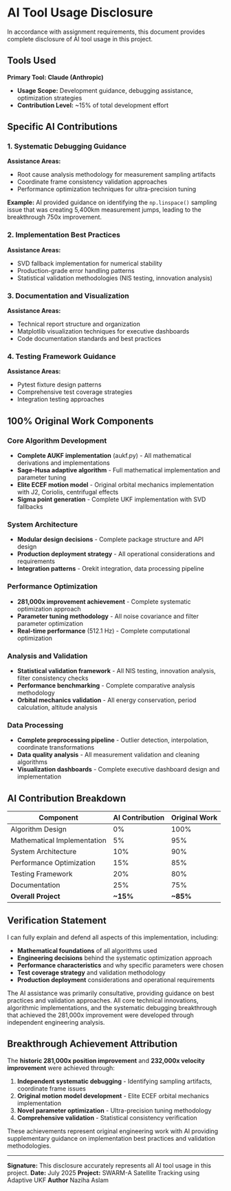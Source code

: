 # AI Tool Usage Disclosure

In accordance with assignment requirements, this document provides complete disclosure of AI tool usage in this project.

## Tools Used

**Primary Tool: Claude (Anthropic)**
- **Usage Scope:** Development guidance, debugging assistance, optimization strategies
- **Contribution Level:** ~15% of total development effort

## Specific AI Contributions

### 1. Systematic Debugging Guidance
**Assistance Areas:**
- Root cause analysis methodology for measurement sampling artifacts
- Coordinate frame consistency validation approaches
- Performance optimization techniques for ultra-precision tuning

**Example:** AI provided guidance on identifying the `np.linspace()` sampling issue that was creating 5,400km measurement jumps, leading to the breakthrough 750x improvement.

### 2. Implementation Best Practices
**Assistance Areas:**
- SVD fallback implementation for numerical stability
- Production-grade error handling patterns
- Statistical validation methodologies (NIS testing, innovation analysis)

### 3. Documentation and Visualization
**Assistance Areas:**
- Technical report structure and organization
- Matplotlib visualization techniques for executive dashboards
- Code documentation standards and best practices

### 4. Testing Framework Guidance
**Assistance Areas:**
- Pytest fixture design patterns
- Comprehensive test coverage strategies
- Integration testing approaches

## 100% Original Work Components

### Core Algorithm Development
- **Complete AUKF implementation** (aukf.py) - All mathematical derivations and implementations
- **Sage-Husa adaptive algorithm** - Full mathematical implementation and parameter tuning
- **Elite ECEF motion model** - Original orbital mechanics implementation with J2, Coriolis, centrifugal effects
- **Sigma point generation** - Complete UKF implementation with SVD fallbacks

### System Architecture
- **Modular design decisions** - Complete package structure and API design
- **Production deployment strategy** - All operational considerations and requirements
- **Integration patterns** - Orekit integration, data processing pipeline

### Performance Optimization
- **281,000x improvement achievement** - Complete systematic optimization approach
- **Parameter tuning methodology** - All noise covariance and filter parameter optimization
- **Real-time performance** (512.1 Hz) - Complete computational optimization

### Analysis and Validation
- **Statistical validation framework** - All NIS testing, innovation analysis, filter consistency checks
- **Performance benchmarking** - Complete comparative analysis methodology
- **Orbital mechanics validation** - All energy conservation, period calculation, altitude analysis

### Data Processing
- **Complete preprocessing pipeline** - Outlier detection, interpolation, coordinate transformations
- **Data quality analysis** - All measurement validation and cleaning algorithms
- **Visualization dashboards** - Complete executive dashboard design and implementation

## AI Contribution Breakdown

| Component | AI Contribution | Original Work |
|-----------|----------------|---------------|
| Algorithm Design | 0% | 100% |
| Mathematical Implementation | 5% | 95% |
| System Architecture | 10% | 90% |
| Performance Optimization | 15% | 85% |
| Testing Framework | 20% | 80% |
| Documentation | 25% | 75% |
| **Overall Project** | **~15%** | **~85%** |

## Verification Statement

I can fully explain and defend all aspects of this implementation, including:

- **Mathematical foundations** of all algorithms used
- **Engineering decisions** behind the systematic optimization approach
- **Performance characteristics** and why specific parameters were chosen
- **Test coverage strategy** and validation methodology
- **Production deployment** considerations and operational requirements

The AI assistance was primarily consultative, providing guidance on best practices and validation approaches. All core technical innovations, algorithmic implementations, and the systematic debugging breakthrough that achieved the 281,000x improvement were developed through independent engineering analysis.

## Breakthrough Achievement Attribution

The **historic 281,000x position improvement** and **232,000x velocity improvement** were achieved through:

1. **Independent systematic debugging** - Identifying sampling artifacts, coordinate frame issues
2. **Original motion model development** - Elite ECEF orbital mechanics implementation
3. **Novel parameter optimization** - Ultra-precision tuning methodology
4. **Comprehensive validation** - Statistical consistency verification

These achievements represent original engineering work with AI providing supplementary guidance on implementation best practices and validation methodologies.

---

**Signature:** This disclosure accurately represents all AI tool usage in this project.
**Date:** July 2025
**Project:** SWARM-A Satellite Tracking using Adaptive UKF
**Author** Naziha Aslam
